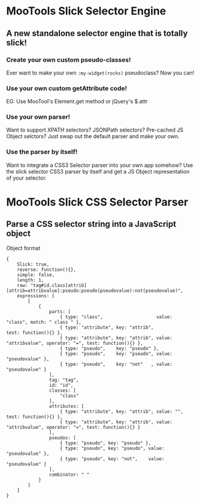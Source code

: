 MooTools Slick Selector Engine
==============================
A new standalone selector engine that is totally slick!
-------------------------------------------------------

### Create your own custom pseudo-classes!
Ever want to make your own `:my-widget(rocks)` pseudoclass? Now you can!

### Use your own custom getAttribute code!
EG: Use MooTool's Element.get method or jQuery's $.attr

### Use your own parser!
Want to support XPATH selectors? JSONPath selectors? Pre-cached JS Object selctors? Just swap out the default parser and make your own.

### Use the parser by itself!
Want to integrate a CSS3 Selector parser into your own app somehow? Use the slick selector CSS3 parser by itself and get a JS Object representation of your selector.



MooTools Slick CSS Selector Parser
==================================
Parse a CSS selector string into a JavaScript object
----------------------------------------------------

Object format

	{
		Slick: true,
		reverse: function(){},
		simple: false,
		length: 1,
		raw: "tag#id.class[attrib][attrib=attribvalue]:pseudo:pseudo(pseudovalue):not(pseudovalue)",
		expressions: [
			[
				{
					parts: [
						{ type: "class",                    value: "class", match: " class " },
						{ type: "attribute", key: "attrib",                                      test: function(){} },
						{ type: "attribute", key: "attrib", value: "attribvalue", operator: "=", test: function(){} },
						{ type: "pseudo",    key: "pseudo" },
						{ type: "pseudo",    key: "pseudo", value: "pseudovalue" },
						{ type: "pseudo",    key: "not"   , value: "pseudovalue" }
					],
					tag: "tag",
					id: "id",
					classes: [
						"class"
					],
					attributes: [
						{ type: "attribute", key: "attrib", value: "",                           test: function(){} },
						{ type: "attribute", key: "attrib", value: "attribvalue", operator: "=", test: function(){} }
					],
					pseudos: [
						{ type: "pseudo", key: "pseudo" },
						{ type: "pseudo", key: "pseudo", value: "pseudovalue" },
						{ type: "pseudo", key: "not",    value: "pseudovalue" }
					],
					combinator: " "
				}
			]
		]
	}

